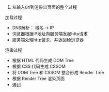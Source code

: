 1. 从输入url到渲染出页面的整个过程

  加载过程
  * DNS解析： 域名 -> IP
  * 浏览器根据IP地址向服务端发起http请求
  * 服务端处理http请求，并返回给浏览器

  渲染过程
  * 根据 HTML 代码生成 DOM Tree
  * 根据 CSS 代码生成 CSSOM
  * 将 DOM Tree 和 CSSOM 整合形成 Render Tree
  * 根据 Render Tree 渲染页面
  * 遇到 <script/> 则暂停渲染，有限加载并执行js代码，完成并继续
  * 直至把 Render Tree 渲染完成


2. window.onload DOMContentLoaded 区别 [code](./load.js)
  ```js
  window.addEventListener('load', function() {
    // 页面的全部资源加载完才会执行，包括图片，视频
  })

  document.addEventListener('DOMContentLoaded', function() {
    // DOM 渲染完即可执行，此时图片视频很可能还没加载完
  })
  ```

3. 性能优化

性能优化原则：
- 多使用内存、缓存或其他方法
- 减少CPU计算量，减少网络加载耗时
- 适用于所有编程的性能优化 —— 空间换时间

+ 让加载更快
  - 减少资源体积：压缩代码 js\css\img， 服务器端gzip压缩(gzip能压缩到1/3）
  - 减少访问次数：合并代码 js\css\img(雪碧图)，SSR服务端渲染，缓存 
  - 使用更快的网络：CDN
+ 让渲染更快
  - css放head，js放在body最下面
  - 尽早开始执行js, 在DOMContentLoaded触发
  - 图片懒加载
  - 对DOM查询进行缓存
  - 频繁DOM操作，合并到一起插入DOM结构
  - 节流throttle   防抖debounce

SSR
服务端渲染：将网页和数据一起加载，一起渲染
非SSR（前后端渲染）：先加载网页，再加载数据，再渲染数据
早先的JSP,ASP,PHP, 现在的vue react SSR

图片懒加载

防抖节流

debounce 防抖 [code](./debounce.js)
- 监听一个输入框，文字变化后触发chang事件
- 直接用keyup事件，则会频繁触发change事件
- 防抖： 用户输入结束或暂停时，才会触发change事件
  
throttle 节流 [code](./throttle.js)
- 拖拽一个元素时，要随时拿到该元素被拖拽的位置
- 直接用drag事件，会频繁触发，很容易导致卡顿
- 节流： 无论拖拽速度多快，都会每隔100ms触发一次

4. 安全
常见的web前端攻击方式有哪些？
- XSS  跨站请求攻击
- XSRF 跨站请求伪造

XSS
场景：
一个博客网站，我发表了一偏博客，其中嵌入了script脚本
脚本内容：获取cookie, 发送到我的服务器（服务器配合跨域）

`alert(document.cookie)`

预防：
- 替换特殊字符，如 < 变为 &lt; 、> 变为 &gt;
- <script> 变为 &lt;script&gt; ， 直接显示，而不是脚本执行
- 前端要替换，后端也要替换，都做总不会错

XSRF 
场景：
你正在购物，看中了某个商品，商品id是100
付费接口是xxx.com/pay?id=100, 但没有任何验证
我是攻击者，我看到一个商品，id是200
我向你发送一个电子邮件，邮件标题很吸引人
但邮件正文隐藏着 <img src="xxx.com/pay?id=200 " />
你一查看邮件， 就帮我买了id是200的商品

预防：
- 使用post请求
- 增加验证，例如密码，短信验证码、指纹等 

